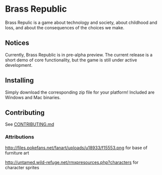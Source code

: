 # Brass Republic

Brass Repulic is a game about technology and society, about childhood and loss, and about the consequences of the choices we make.

## Notices

Currently, Brass Republic is in pre-alpha preview. The current release is a short demo of core functionality, but the game is still under active development.

## Installing

Simply download the corresponding zip file for your platform! Included are Windows and Mac binaries.

## Contributing

See [CONTRIBUTING.md](./CONTRIBUTING.md)

### Attributions

http://files.pokefans.net/fanart/uploads/u18933/f15553.png for base of furniture art

http://untamed.wild-refuge.net/rmxpresources.php?characters for character sprites